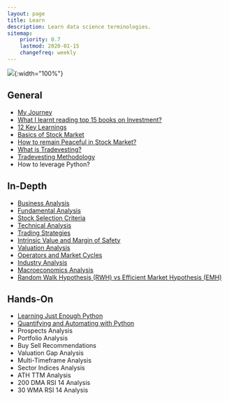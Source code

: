 ```yaml
---
layout: page
title: Learn
description: Learn data science terminologies.
sitemap:
    priority: 0.7
    lastmod: 2020-01-15
    changefreq: weekly
---
```


![](https://miro.medium.com/v2/resize:fit:1400/format:webp/1*AY02vPmfSBvWxsRf4BQ3Qg.png){:width="100%"}

## General
- [My Journey](https://medium.com/@rathi-ankit/my-journey-to-peaceful-tradevesting-with-python-1f00cc634871)
- [What I learnt reading top 15 books on Investment?](https://rathi-ankit.medium.com/what-i-learnt-reading-top-15-books-on-investment-615561a076fe)
- [12 Key Learnings](https://medium.com/@rathi-ankit/my-12-key-learnings-as-tradevestor-9796709aeda4)
- [Basics of Stock Market](https://rathi-ankit.medium.com/stock-market-basics-622143eb91cf)
- [How to remain Peaceful in Stock Market?](https://rathi-ankit.medium.com/how-to-remain-peaceful-in-stock-market-a7e3b041e078)
- [What is Tradevesting?](https://rathi-ankit.medium.com/what-is-tradevesting-fa3e0bbc7ae5)
- [Tradevesting Methodology](https://medium.com/@rathi-ankit/tradevesting-methodology-122cc45572b1) 
- How to leverage Python?

## In-Depth
- [Business Analysis](https://medium.com/@rathi-ankit/business-analysis-22266132b950)
- [Fundamental Analysis](https://medium.com/@rathi-ankit/fundamental-analysis-39cf2b402a41)
- [Stock Selection Criteria](https://medium.com/@rathi-ankit/stock-selection-criteria-dab42e1e3870)
- [Technical Analysis](https://medium.com/@rathi-ankit/technical-analysis-d5eacf715d28)
- [Trading Strategies](https://medium.com/@rathi-ankit/building-your-trading-strategies-959b2334ad0d)
- [Intrinsic Value and Margin of Safety](https://medium.com/@rathi-ankit/intrinsic-value-and-margin-of-safety-857ecf11f680)
- [Valuation Analysis](https://rathi-ankit.medium.com/valuation-analysis-de107027f272)
- [Operators and Market Cycles](https://medium.com/@rathi-ankit/operators-and-stock-market-cycles-b99f05415abe)
- [Industry Analysis](https://rathi-ankit.medium.com/industry-analysis-98a32d012351)
- [Macroeconomics Analysis](https://rathi-ankit.medium.com/macroeconomic-analysis-80ce8c6c42d4)
- [Random Walk Hypothesis (RWH) vs Efficient Market Hypothesis (EMH)](https://rathi-ankit.medium.com/random-walk-hypothesis-rwh-vs-efficient-market-hypothesis-emh-29c14f439a27)

## Hands-On
- [Learning Just Enough Python](https://rathi-ankit.medium.com/just-enough-python-for-tradevestors-d2960050355d)
- [Quantifying and Automating with Python](https://rathi-ankit.medium.com/quantifying-and-automating-with-python-796efc705690)
- Prospects Analysis
- Portfolio Analysis
- Buy Sell Recommendations
- Valuation Gap Analysis
- Multi-Timeframe Analysis
- Sector Indices Analysis
- ATH TTM Analysis
- 200 DMA RSI 14 Analysis
- 30 WMA RSI 14 Analysis
